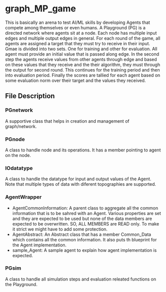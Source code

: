 # graph_MP_game

This is basically an arena to test AI/ML skills by developing Agents that compete among themselves or even humans. A Playground (PG) is a directed network where agents sit at a node. Each node has multiple input edges and multiple output edges in general. For each round of the game, all agents are assigned a target that they must try to receive in their input.
Gmae is divided into two sets. One for training and other for evaluation. All agent must provide an initial value that is passed along edge. In the second step the agents receive values from other agents through edge and based on these values that they receive and the their algorithm, they must through the output for second round.
This continues for the training period and then into evaluation period. Finally the scores are tallied for each agent based on some evaluation norm over their target and the values they received.

## File Description
### PGnetwork
A supportive class that helps in creation and management of graph/network.
### PGnode 
A class to handle node and its operations. It has a member pointing to agent on the node.
### IOdatatype
A class to handle the datatype for input and output values of the Agent. Note that multiple types of data with diferent topographies are supported.
### AgentWrapper
- AgentCommonInformation:
A parent class to aggregate all the common information that is to be sahred with an Agent. Various properties are set and they are expected to be used but none of the data members are expected to be overwritten. SO, ALL MEMBERS are READ only. To make it strict we might have to add some protection.
- AgentAbstract:
An Abstract class that has a member Common_Data which contains all the common information. It also puts th blueprint for the Agent implementation.
- sample_Agent:
A sample agent to explain how agent implementation is expected.
### PGsim
A class to handle all simulation steps and evaluation releated functions on the Playground.
